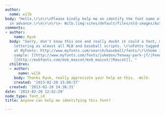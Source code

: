 ```yaml
---
author:
  name: wilb
body: "Hello,\r\n\r\nPlease kindly help me on identify the font name of this name.\r\nThanks
  in advance.\r\n\r\n\r\n- Wilb.[img:sites/default/files/old-images/Authentic_4406.jpg]"
comments:
- author:
    name: Ryuk
  body: "Sorry, don't know this one and really doubt it could a font, more a custom
    lettering as almost all MLB and baseball scripts. \r\nFonts tagged as \"baseball\"
    at MyFonts: http://www.myfonts.com/search/baseball/fonts/\r\nSome I like for your
    sample: [[http://www.myfonts.com/fonts/jukebox/fenway-park-jf/|Fenway Park]],
    [[http://mvbfonts.com/mvb_mascot/mvb_mascot/|Mascot]], "
  children:
  - author:
      name: wilb
    body: Thanks Ryuk, really appreciate your help on this. -Wilb.
    created: '2013-02-20 15:06:57'
  created: '2013-02-20 14:36:31'
date: '2013-02-20 12:42:29'
node_type: font_id
title: Anyone can help me identifying this font?

---
```

